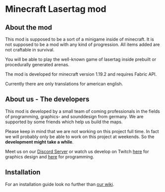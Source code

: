 # Minecraft Lasertag mod

## About the mod

This mod is supposed to be a sort of a minigame inside of minecraft. It is not supposed to be a mod with any kind of progression. All items added are not craftable in survival.

You will be able to play the well-known game of lasertag inside prebuilt or procedurally generated arenas.

The mod is developed for minecraft version 1.19.2 and requires Fabric API.

Currently there are only translations for american english.

## About us - The developers

This mod is developed by a small team of coming professionals in the fields of programming, graphics- and sounddesign from germany. We are supported by some friends which help us build the maps.

Please keep in mind that we are not working on this project full time. In fact we will probably only be able to work on this project at weekends. So the **development might take a while**.

Meet us on our [Discord Server](https://discord.gg/SPbV8P2kHN) or watch us develop on Twitch [here](https://www.twitch.tv/der_zabo) for graphics design and [here](https://www.twitch.tv/der__fbs) for programming.

## Installation

For an installation guide look no further than [our wiki](https://github.com/efibs/mc-lasertag-mod/wiki/Installation-Guide).
